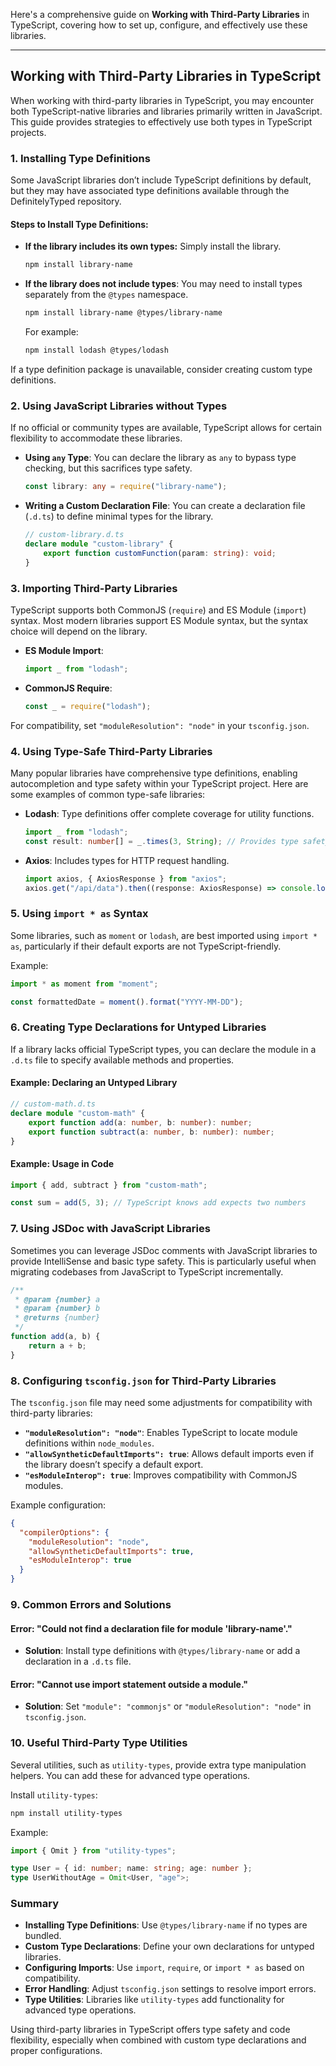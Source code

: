 Here's a comprehensive guide on **Working with Third-Party Libraries** in TypeScript, covering how to set up, configure, and effectively use these libraries.

---

## Working with Third-Party Libraries in TypeScript

When working with third-party libraries in TypeScript, you may encounter both TypeScript-native libraries and libraries primarily written in JavaScript. This guide provides strategies to effectively use both types in TypeScript projects.

### 1. Installing Type Definitions

Some JavaScript libraries don’t include TypeScript definitions by default, but they may have associated type definitions available through the DefinitelyTyped repository.

#### Steps to Install Type Definitions:
- **If the library includes its own types:** Simply install the library.
    ```bash
    npm install library-name
    ```
- **If the library does not include types**: You may need to install types separately from the `@types` namespace.
    ```bash
    npm install library-name @types/library-name
    ```
  For example:
  ```bash
  npm install lodash @types/lodash
  ```

If a type definition package is unavailable, consider creating custom type definitions.

### 2. Using JavaScript Libraries without Types

If no official or community types are available, TypeScript allows for certain flexibility to accommodate these libraries.

- **Using `any` Type**: You can declare the library as `any` to bypass type checking, but this sacrifices type safety.
    ```typescript
    const library: any = require("library-name");
    ```

- **Writing a Custom Declaration File**: You can create a declaration file (`.d.ts`) to define minimal types for the library.
    ```typescript
    // custom-library.d.ts
    declare module "custom-library" {
        export function customFunction(param: string): void;
    }
    ```

### 3. Importing Third-Party Libraries

TypeScript supports both CommonJS (`require`) and ES Module (`import`) syntax. Most modern libraries support ES Module syntax, but the syntax choice will depend on the library.

- **ES Module Import**:
    ```typescript
    import _ from "lodash";
    ```

- **CommonJS Require**:
    ```typescript
    const _ = require("lodash");
    ```

For compatibility, set `"moduleResolution": "node"` in your `tsconfig.json`.

### 4. Using Type-Safe Third-Party Libraries

Many popular libraries have comprehensive type definitions, enabling autocompletion and type safety within your TypeScript project. Here are some examples of common type-safe libraries:

- **Lodash**: Type definitions offer complete coverage for utility functions.
    ```typescript
    import _ from "lodash";
    const result: number[] = _.times(3, String); // Provides type safety and autocompletion
    ```

- **Axios**: Includes types for HTTP request handling.
    ```typescript
    import axios, { AxiosResponse } from "axios";
    axios.get("/api/data").then((response: AxiosResponse) => console.log(response.data));
    ```

### 5. Using `import * as` Syntax

Some libraries, such as `moment` or `lodash`, are best imported using `import * as`, particularly if their default exports are not TypeScript-friendly.

Example:
```typescript
import * as moment from "moment";

const formattedDate = moment().format("YYYY-MM-DD");
```

### 6. Creating Type Declarations for Untyped Libraries

If a library lacks official TypeScript types, you can declare the module in a `.d.ts` file to specify available methods and properties.

#### Example: Declaring an Untyped Library

```typescript
// custom-math.d.ts
declare module "custom-math" {
    export function add(a: number, b: number): number;
    export function subtract(a: number, b: number): number;
}
```

#### Example: Usage in Code

```typescript
import { add, subtract } from "custom-math";

const sum = add(5, 3); // TypeScript knows add expects two numbers
```

### 7. Using JSDoc with JavaScript Libraries

Sometimes you can leverage JSDoc comments with JavaScript libraries to provide IntelliSense and basic type safety. This is particularly useful when migrating codebases from JavaScript to TypeScript incrementally.

```typescript
/**
 * @param {number} a
 * @param {number} b
 * @returns {number}
 */
function add(a, b) {
    return a + b;
}
```

### 8. Configuring `tsconfig.json` for Third-Party Libraries

The `tsconfig.json` file may need some adjustments for compatibility with third-party libraries:

- **`"moduleResolution": "node"`**: Enables TypeScript to locate module definitions within `node_modules`.
- **`"allowSyntheticDefaultImports": true`**: Allows default imports even if the library doesn’t specify a default export.
- **`"esModuleInterop": true`**: Improves compatibility with CommonJS modules.

Example configuration:
```json
{
  "compilerOptions": {
    "moduleResolution": "node",
    "allowSyntheticDefaultImports": true,
    "esModuleInterop": true
  }
}
```

### 9. Common Errors and Solutions

#### Error: "Could not find a declaration file for module 'library-name'."
- **Solution**: Install type definitions with `@types/library-name` or add a declaration in a `.d.ts` file.

#### Error: "Cannot use import statement outside a module."
- **Solution**: Set `"module": "commonjs"` or `"moduleResolution": "node"` in `tsconfig.json`.

### 10. Useful Third-Party Type Utilities

Several utilities, such as `utility-types`, provide extra type manipulation helpers. You can add these for advanced type operations.

Install `utility-types`:
```bash
npm install utility-types
```

Example:
```typescript
import { Omit } from "utility-types";

type User = { id: number; name: string; age: number };
type UserWithoutAge = Omit<User, "age">;
```

### Summary

- **Installing Type Definitions**: Use `@types/library-name` if no types are bundled.
- **Custom Type Declarations**: Define your own declarations for untyped libraries.
- **Configuring Imports**: Use `import`, `require`, or `import * as` based on compatibility.
- **Error Handling**: Adjust `tsconfig.json` settings to resolve import errors.
- **Type Utilities**: Libraries like `utility-types` add functionality for advanced type operations.

Using third-party libraries in TypeScript offers type safety and code flexibility, especially when combined with custom type declarations and proper configurations.